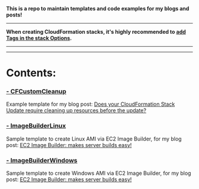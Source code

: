 **This is a repo to maintain templates and code examples for my blogs and posts!**

---
**When creating CloudFormation stacks, it's highly recommended to
[add Tags in the stack Options](https://docs.aws.amazon.com/AWSCloudFormation/latest/UserGuide/cfn-console-add-tags.html "Open CloudFormation Documentation").**

---
---

# Contents:

### [- CFCustomCleanup](./CFCustomCleanup)
Example template for my blog post:
[Does your CloudFormation Stack Update require cleaning up resources before the update?](https://medium.com/p/70fd772cb288 "View blog on Medium")

### [- ImageBuilderLinux](./ImageBuilderLinux)
Sample template to create Linux AMI via EC2 Image Builder, for my blog post:
[EC2 Image Builder: makes server builds easy!](https://medium.com/p/96de87db0917 "View blog on Medium")

### [- ImageBuilderWindows](./ImageBuilderWindows)
Sample template to create Windows AMI via EC2 Image Builder, for my blog post:
[EC2 Image Builder: makes server builds easy!](https://medium.com/p/96de87db0917 "View blog on Medium")
